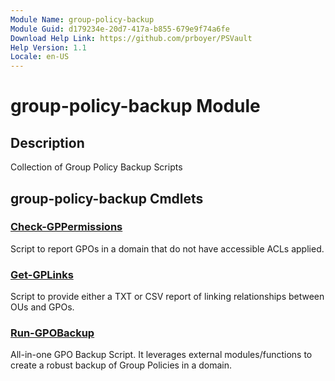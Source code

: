 ```yaml
---
Module Name: group-policy-backup
Module Guid: d179234e-20d7-417a-b855-679e9f74a6fe
Download Help Link: https://github.com/prboyer/PSVault
Help Version: 1.1
Locale: en-US
---
```


# group-policy-backup Module
## Description
Collection of Group Policy Backup Scripts

## group-policy-backup Cmdlets
### [Check-GPPermissions](Docs/Check-GPPermissions.md)
Script to report GPOs in a domain that do not have accessible ACLs applied.

### [Get-GPLinks](Docs/Get-GPLinks.md)
Script to provide either a TXT or CSV report of linking relationships between OUs and GPOs.

### [Run-GPOBackup](Docs/Run-GPOBackup.md)
All-in-one GPO Backup Script.
It leverages external modules/functions to create a robust backup of Group Policies in a domain.
